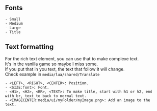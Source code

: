 ## Fonts
```
- Small
- Medium
- Large
- Title
```

## Text formatting
For the rich text element, you can use that to make complexe text.  
It's in the vanilla game so maybe I miss some.  
If you put that in you text, the text that follow it will change.  
Check example in `media/lua/shared/Translate`  
```
- <LEFT>, <RIGHT>, <CENTER>: Position.
- <SIZE:font>: Font.
- <H1>, <H2>, <BR>, <TEXT>: To make title, start with h1 or h2, end with br, text to back to normal text.
- <IMAGECENTER:media/ui/myFolder/myImage.png>: Add an image to the text.
```
